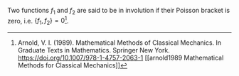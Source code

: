 Two functions $f_1$ and $f_2$ are said to be in involution if their Poisson bracket is zero, i.e. $\{f_1, f_2\} = 0$[^1].

[^1]:  Arnold, V. I. (1989). Mathematical Methods of Classical Mechanics. In Graduate Texts in Mathematics. Springer New York. https://doi.org/10.1007/978-1-4757-2063-1 [[arnold1989 Mathematical Methods for Classical Mechanics]]